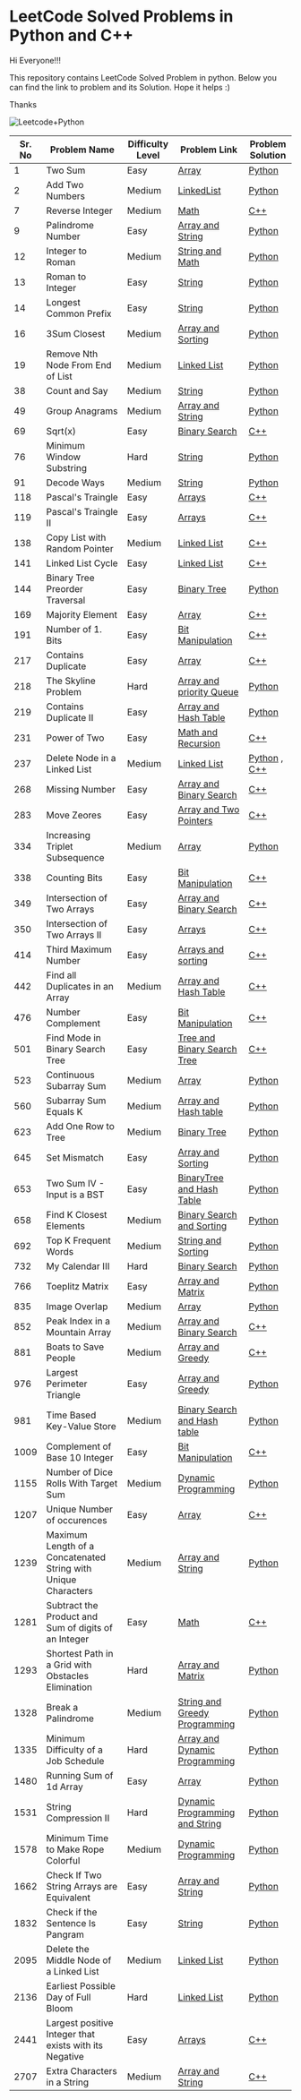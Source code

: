 # LeetCode Solved Problems in Python and C++

Hi Everyone!!!

This repository contains LeetCode Solved Problem in python. Below you can find the link to problem and its Solution. Hope it helps :)

Thanks

![Leetcode+Python](https://user-images.githubusercontent.com/28431152/192743038-9eac81e8-4cac-44dd-bcf6-04ed1eef4701.png)



| Sr. No | Problem Name                          | Difficulty Level | Problem Link                                                                    | Problem Solution                                                                                                                |
| ------ | ------------------------------------- | ---------------- | -------------------------------------------------------------- | ------------------------------------------------------------------------------------------------------------------------------- |
| 1     | Two Sum      | Easy          | [Array](https://leetcode.com/problems/two-sum/)  | [Python](https://github.com/swatinarang1225/LeetCode-Solutions/blob/main/1.%20Two%20Sum.py) |
| 2     | Add Two Numbers      | Medium          | [LinkedList](https://leetcode.com/problems/add-two-numbers/)  | [Python](https://github.com/swatinarang1225/LeetCode-Solutions/blob/main/2.%20Add%20Two%20Numbers.py) |
| 7     | Reverse Integer      | Medium         | [Math](https://leetcode.com/problems/reverse-integer/)  | [C++](https://github.com/swatinarang1225/leetCode-Solutions/blob/main/7.%20Reverse%20Integer.cpp) |
| 9     | Palindrome Number      | Easy          | [Array and String](https://leetcode.com/problems/palindrome-number/)  | [Python](https://github.com/swatinarang1225/LeetCode-Solutions/blob/main/9.%20Palindrome%20Number.py) |
| 12     | Integer to Roman      | Medium          | [String and Math](https://leetcode.com/problems/integer-to-roman/)  | [Python](https://github.com/swatinarang1225/LeetCode-Solutions/blob/main/12.%20Integer%20to%20Roman.py) |
| 13     | Roman to Integer      | Easy          | [String](https://leetcode.com/problems/roman-to-integer/)  | [Python](https://github.com/swatinarang1225/LeetCode-Solutions/blob/main/13.%20Roman%20to%20Integer.py) |
| 14    | Longest Common Prefix    | Easy          | [String](https://leetcode.com/problems/longest-common-prefix/)  | [Python](https://github.com/swatinarang1225/LeetCode-Solutions/blob/main/14.Longest%20Common%20Prefix.py) |
| 16    | 3Sum Closest    | Medium          | [Array and Sorting](https://leetcode.com/problems/3sum-closest/)  | [Python](https://github.com/swatinarang1225/LeetCode-Solutions/blob/main/16.%203Sum%20Closest.py) |
| 19     | Remove Nth Node From End of List      | Medium           | [Linked List](https://leetcode.com/problems/remove-nth-node-from-end-of-list/)  | [Python](https://github.com/swatinarang1225/LeetCode-Solutions/blob/main/19.%20Remove%20Nth%20Node%20From%20End%20of%20List.py) |
| 38     | Count and Say     | Medium      | [String](https://leetcode.com/problems/count-and-say/)  | [Python](https://github.com/swatinarang1225/LeetCode-Solutions/blob/main/38.%20Count%20and%20Say.py) |
| 49     | Group Anagrams     | Medium      | [Array and String](https://leetcode.com/problems/group-anagrams/)  | [Python](https://github.com/swatinarang1225/LeetCode-Solutions/blob/main/49.%20Group%20Anagrams.py) |
| 69     | Sqrt(x)    | Easy      | [Binary Search](https://leetcode.com/problems/sqrtx/)  | [C++](https://github.com/swatinarang1225/leetCode-Solutions/blob/main/69.%20Sqrt(x).cpp) |
| 76     | Minimum Window Substring      | Hard      | [String](https://leetcode.com/problems/minimum-window-substring/)  | [Python](https://github.com/swatinarang1225/LeetCode-Solutions/blob/main/76.%20Minimum%20Window%20Substring.py) |
| 91     | Decode Ways      | Medium      | [String](https://leetcode.com/problems/decode-ways/)  | [Python](https://github.com/swatinarang1225/LeetCode-Solutions/blob/main/91.%20Decode%20Ways.py) |
| 118    | Pascal's Traingle     | Easy      | [Arrays](https://leetcode.com/problems/pascals-triangle/description/)  | [C++](https://github.com/swatinarang1225/leetCode-Solutions/blob/main/118.%20Pascal's%20Triangle.cpp) |
| 119    | Pascal's Traingle II    | Easy      | [Arrays](https://leetcode.com/problems/pascals-triangle-ii/)  | [C++](https://github.com/swatinarang1225/leetCode-Solutions/blob/main/119.%20Pascal's%20Triangle%20II.cpp) |
| 138     | Copy List with Random Pointer      | Medium      | [Linked List](https://leetcode.com/problems/copy-list-with-random-pointer/description/?envType=daily-question&envId=2023-09-05)  | [C++](https://github.com/swatinarang1225/leetCode-Solutions/tree/main/Daily_Challenges/September-2023/Day5.%20Copy%20List%20with%20random%20Pointer) |
| 141     | Linked List Cycle      | Easy      | [Linked List](https://leetcode.com/problems/linked-list-cycle/?envType=daily-question&envId=2023-09-04)  | [C++](https://github.com/swatinarang1225/leetCode-Solutions/tree/main/Daily_Challenges/September-2023/Day4.%20Linked%20List%20Cycle) |
| 144     | Binary Tree Preorder Traversal     | Easy     | [Binary Tree](https://leetcode.com/problems/binary-tree-preorder-traversal/description/)  | [Python](https://github.com/swatinarang1225/LeetCode-Solutions/blob/main/144.%20Binary%20Tree%20Preorder%20Traversal.py) |
| 169     | Majority Element     | Easy     | [Array](https://leetcode.com/problems/majority-element/)  | [C++](https://github.com/swatinarang1225/leetCode-Solutions/blob/main/169.%20Majority%20Element.cpp) |
| 191     | Number of 1. Bits    | Easy     | [Bit Manipulation](https://leetcode.com/problems/number-of-1-bits/description/)  | [C++](https://github.com/swatinarang1225/leetCode-Solutions/blob/main/191.%20Number%20of%201%20Bits.cpp) |
| 217     | Contains Duplicate     | Easy       | [Array](https://leetcode.com/problems/contains-duplicate/description/)  | [C++](https://github.com/swatinarang1225/leetCode-Solutions/blob/main/217.%20Contains%20Duplicate.cpp) |
| 218     | The Skyline Problem      | Hard       | [Array and priority Queue](https://leetcode.com/problems/the-skyline-problem/)  | [Python](https://github.com/swatinarang1225/LeetCode-Solutions/blob/main/218.%20The%20Skyline%20Problem.py) |
| 219     | Contains Duplicate II      | Easy       | [Array and Hash Table](https://leetcode.com/problems/contains-duplicate-ii/)  | [Python](https://github.com/swatinarang1225/LeetCode-Solutions/blob/main/219.%20Contains%20Duplicate%20II.py) |
| 231     | Power of Two      | Easy       | [Math and Recursion](https://leetcode.com/problems/power-of-two/)  | [C++](https://github.com/swatinarang1225/leetCode-Solutions/blob/main/231.%20Power%20of%20Two.cpp) |
| 237     | Delete Node in a Linked List      | Medium       | [Linked List](https://leetcode.com/problems/delete-node-in-a-linked-list/)  | [Python](https://github.com/swatinarang1225/LeetCode-Solutions/blob/main/237.%20Delete%20Node%20in%20a%20Linked%20List.py) , [C++](https://github.com/swatinarang1225/leetCode-Solutions/blob/main/237.%20Delete%20Node%20in%20a%20Linked%20List.cpp) |
| 268     | Missing Number      | Easy       | [Array and Binary Search](https://leetcode.com/problems/missing-number/)  | [C++](https://github.com/swatinarang1225/leetCode-Solutions/blob/main/268.%20Missing%20Number.cpp) |
| 283     | Move Zeores      | Easy       | [Array and Two Pointers](https://leetcode.com/problems/move-zeroes/description/)  | [C++](https://github.com/swatinarang1225/leetCode-Solutions/blob/main/283.%20Move%20Zeroes.cpp) |
| 334     | Increasing Triplet Subsequence      | Medium       | [Array](https://leetcode.com/problems/increasing-triplet-subsequence/)  | [Python](https://github.com/swatinarang1225/LeetCode-Solutions/blob/main/334.%20Increasing%20Triplet%20Subsequence.py) |
| 338     | Counting Bits      | Easy       | [Bit Manipulation](https://leetcode.com/problems/counting-bits/description/?envType=daily-question&envId=2023-09-01)  | [C++](https://github.com/swatinarang1225/leetCode-Solutions/blob/main/Daily_Challenges/September-2023/Day1.%20Counting%20Bits/Code.cpp) |
| 349     | Intersection of Two Arrays      | Easy       | [Array and Binary Search](https://leetcode.com/problems/intersection-of-two-arrays/)  | [C++](https://github.com/swatinarang1225/leetCode-Solutions/blob/main/349.%20Intersection%20of%20Two%20Arrays.cpp) |
| 350     | Intersection of Two Arrays II      | Easy       | [Arrays](https://leetcode.com/problems/intersection-of-two-arrays-ii/description/)  | [C++](https://github.com/swatinarang1225/leetCode-Solutions/blob/main/350.%20Intersection%20of%20Two%20Arrays%20II.cpp) |
| 414     | Third Maximum Number      | Easy       | [Arrays and sorting](https://leetcode.com/problems/third-maximum-number/description/)  | [C++](https://github.com/swatinarang1225/leetCode-Solutions/blob/main/414.%20Third%20Maximum%20Number.cpp) |
| 442     | Find all Duplicates in an Array    | Medium       | [Array and Hash Table](https://leetcode.com/problems/find-all-duplicates-in-an-array/)  | [C++](https://github.com/swatinarang1225/leetCode-Solutions/blob/main/442.%20Find%20All%20Duplicates%20in%20an%20Array.cpp) |
| 476    | Number Complement     | Easy       | [Bit Manipulation](https://leetcode.com/problems/number-complement/)  | [C++](https://github.com/swatinarang1225/leetCode-Solutions/blob/main/476.%20Number%20Complement.cpp) |
| 501    | Find Mode in Binary Search Tree     | Easy       | [Tree and Binary Search Tree](https://leetcode.com/problems/find-mode-in-binary-search-tree/?envType=daily-question&envId=2023-11-01)  | [C++](https://github.com/swatinarang1225/leetCode-Solutions/blob/main/Daily_Challenges/November-2023/Day1-%20Find%20Mode%20in%20Binary%20Search%20Tree/Code.cpp) |
| 523     | Continuous Subarray Sum      | Medium           | [Array](https://leetcode.com/problems/continuous-subarray-sum/)  | [Python](https://github.com/swatinarang1225/LeetCode-Solutions/blob/main/523.%20Continuous%20Subarray%20Sum.py) |
| 560     | Subarray Sum Equals K      | Medium           | [Array and Hash table](https://leetcode.com/problems/subarray-sum-equals-k/)  | [Python](https://github.com/swatinarang1225/LeetCode-Solutions/blob/main/560.%20Subarray%20Sum%20Equals%20K.py) |
| 623     | Add One Row to Tree      | Medium           | [Binary Tree](https://leetcode.com/problems/add-one-row-to-tree/)  | [Python](https://github.com/swatinarang1225/LeetCode-Solutions/blob/main/623.%20Add%20One%20Row%20to%20Tree.py) |
| 645     | Set Mismatch      | Easy           | [Array and Sorting](https://leetcode.com/problems/set-mismatch/)  | [Python](https://github.com/swatinarang1225/LeetCode-Solutions/blob/main/645.%20Set%20Mismatch.py) |
| 653    | Two Sum IV - Input is a BST     | Easy          | [BinaryTree and Hash Table](https://leetcode.com/problems/two-sum-iv-input-is-a-bst/)  | [Python](https://github.com/swatinarang1225/LeetCode-Solutions/blob/main/653.%20Two%20Sum%20IV%20-%20Input%20is%20a%20BST.py) |
| 658     | Find K Closest Elements      | Medium           | [Binary Search and Sorting](https://leetcode.com/problems/find-k-closest-elements/)  | [Python](https://github.com/swatinarang1225/LeetCode-Solutions/blob/main/658.%20Find%20K%20Closest%20Elements.py) |
| 692     |  Top K Frequent Words     | Medium           | [String and Sorting](https://leetcode.com/problems/top-k-frequent-words/)  | [Python](https://github.com/swatinarang1225/LeetCode-Solutions/blob/main/692.%20Top%20K%20Frequent%20Words.py) |
| 732     | My Calendar III      | Hard        | [Binary Search](https://leetcode.com/problems/my-calendar-iii/)  | [Python](https://github.com/swatinarang1225/LeetCode-Solutions/blob/main/732.%20My%20Calendar%20III.py) |
| 766     | Toeplitz Matrix      | Easy        | [Array and Matrix](https://leetcode.com/problems/toeplitz-matrix/)  | [Python](https://github.com/swatinarang1225/LeetCode-Solutions/blob/main/766.%20Toeplitz%20Matrix.py) |
| 835     | Image Overlap      | Medium        | [Array](https://leetcode.com/problems/image-overlap/)  | [Python](https://github.com/swatinarang1225/LeetCode-Solutions/blob/main/835.%20Image%20Overlap.py) |
| 852    | Peak Index in a Mountain Array      | Medium        | [Array and Binary Search](https://leetcode.com/problems/peak-index-in-a-mountain-array/)  | [C++](https://github.com/swatinarang1225/leetCode-Solutions/blob/main/852.%20Peak%20Index%20in%20a%20Mountain%20Array.cpp) |
| 881    | Boats to Save People      | Medium        | [Array and Greedy](https://leetcode.com/problems/boats-to-save-people/description/)  | [C++](https://github.com/swatinarang1225/leetCode-Solutions/blob/main/881.%20Boats%20to%20Save%20People.cpp) |
| 976    | Largest Perimeter Triangle      | Easy           | [Array and Greedy](https://leetcode.com/problems/largest-perimeter-triangle/)  | [Python](https://github.com/swatinarang1225/LeetCode-Solutions/blob/main/976.%20Largest%20Perimeter%20Triangle.py) |
| 981     | Time Based Key-Value Store      | Medium           | [Binary Search and Hash table](https://leetcode.com/problems/time-based-key-value-store/)  | [Python](https://github.com/swatinarang1225/LeetCode-Solutions/blob/main/981.%20Time%20Based%20Key-Value%20Store.py) |
| 1009     | Complement of Base 10 Integer      | Easy          | [Bit Manipulation](https://leetcode.com/problems/complement-of-base-10-integer/)  | [C++](https://github.com/swatinarang1225/leetCode-Solutions/blob/main/1009.%20Complement%20of%20Base%2010%20Integer.cpp) |
| 1155     |  Number of Dice Rolls With Target Sum      | Medium           | [Dynamic Programming](https://leetcode.com/problems/number-of-dice-rolls-with-target-sum/)  | [Python](https://github.com/swatinarang1225/LeetCode-Solutions/blob/main/1155.%20Number%20of%20Dice%20Rolls%20With%20Target%20Sum.py) |
| 1207     |  Unique Number of occurences      | Easy         | [Array](https://leetcode.com/problems/unique-number-of-occurrences/)  | [C++](https://github.com/swatinarang1225/leetCode-Solutions/blob/main/1207.%20Unique%20Number%20of%20Occurences.cpp) |
| 1239     |  Maximum Length of a Concatenated String with Unique Characters      | Medium           | [Array and String](https://leetcode.com/problems/maximum-length-of-a-concatenated-string-with-unique-characters/)  | [Python](https://github.com/swatinarang1225/LeetCode-Solutions/blob/main/1239.%20Maximum%20Length%20of%20a%20Concatenated%20String%20with%20Unique%20Characters.py) |
| 1281     |  Subtract the Product and Sum of digits of an Integer      | Easy          | [Math](https://leetcode.com/problems/subtract-the-product-and-sum-of-digits-of-an-integer/description/)  | [C++](https://github.com/swatinarang1225/leetCode-Solutions/blob/main/1281.%20Subtract%20the%20product%20and%20Sum%20of%20digits%20of%20an%20Integer.cpp) |
| 1293     |  Shortest Path in a Grid with Obstacles Elimination      | Hard          | [Array and Matrix](https://leetcode.com/problems/shortest-path-in-a-grid-with-obstacles-elimination/)  | [Python](https://github.com/swatinarang1225/LeetCode-Solutions/blob/main/1293.%20Shortest%20Path%20in%20a%20Grid%20with%20Obstacles%20Elimination.py) |
| 1328     | Break a Palindrome     | Medium           | [String and Greedy Programming](https://leetcode.com/problems/break-a-palindrome/)  | [Python](https://github.com/swatinarang1225/LeetCode-Solutions/blob/main/1328.%20Break%20a%20Palindrome.py) |
| 1335     | Minimum Difficulty of a Job Schedule     | Hard           | [Array and Dynamic Programming](https://leetcode.com/problems/minimum-difficulty-of-a-job-schedule/)  | [Python](https://github.com/swatinarang1225/LeetCode-Solutions/blob/main/1335.%20Minimum%20Difficulty%20of%20a%20Job%20Schedule.py) |
| 1480     | Running Sum of 1d Array     | Easy           | [Array](https://leetcode.com/problems/running-sum-of-1d-array/)  | [Python](https://github.com/swatinarang1225/LeetCode-Solutions/blob/main/1480.%20Running%20Sum%20of%201d%20Array.py) |
| 1531     | String Compression II      | Hard           | [Dynamic Programming and String](https://leetcode.com/problems/string-compression-ii/)  | [Python](https://github.com/swatinarang1225/LeetCode-Solutions/blob/main/1531.%20String%20Compression%20II.py) |
| 1578     | Minimum Time to Make Rope Colorful      | Medium           | [Dynamic Programming](https://leetcode.com/problems/minimum-time-to-make-rope-colorful/)  | [Python](https://github.com/swatinarang1225/LeetCode-Solutions/blob/main/1578.%20Minimum%20Time%20to%20Make%20Rope%20Colorful.py) |
| 1662     | Check If Two String Arrays are Equivalent     | Easy           | [Array and String](https://leetcode.com/problems/check-if-two-string-arrays-are-equivalent/)  | [Python](https://github.com/swatinarang1225/LeetCode-Solutions/blob/main/1662.%20Check%20If%20Two%20String%20Arrays%20are%20Equivalent.py) |
| 1832     | Check if the Sentence Is Pangram     | Easy          | [String](https://leetcode.com/problems/check-if-the-sentence-is-pangram/)  | [Python](https://github.com/swatinarang1225/LeetCode-Solutions/blob/main/1832.%20Check%20if%20the%20Sentence%20Is%20Pangram.py) |
| 2095     | Delete the Middle Node of a Linked List     | Medium           | [Linked List](https://leetcode.com/problems/delete-the-middle-node-of-a-linked-list/)  | [Python](https://github.com/swatinarang1225/LeetCode-Solutions/blob/main/2095.%20Delete%20the%20Middle%20Node%20of%20a%20Linked%20List.py) |
| 2136     | Earliest Possible Day of Full Bloom     | Hard           | [Linked List](https://leetcode.com/problems/earliest-possible-day-of-full-bloom/)  | [Python](https://github.com/swatinarang1225/LeetCode-Solutions/blob/main/2136.%20Earliest%20Possible%20Day%20of%20Full%20Bloom.py) |
| 2441     | Largest positive Integer that exists with its Negative  | Easy          | [Arrays](https://leetcode.com/problems/largest-positive-integer-that-exists-with-its-negative/description/)  | [C++](https://github.com/swatinarang1225/leetCode-Solutions/blob/main/2441.%20Largest%20positive%20Integer%20that%20Exists%20with%20its%20Negative.cpp) |
| 2707     | Extra Characters in a String     | Medium           | [Array and String](https://leetcode.com/problems/extra-characters-in-a-string/?envType=daily-question&envId=2023-09-02)  | [C++](https://github.com/swatinarang1225/leetCode-Solutions/blob/main/Daily_Challenges/September-2023/Day2.%20Extra%20Characters%20in%20a%20String/Code.cpp) |
